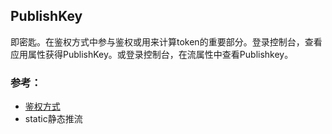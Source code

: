 ## PublishKey

即密匙。在鉴权方式中参与鉴权或用来计算token的重要部分。登录控制台，查看应用属性获得PublishKey。或登录控制台，在流属性中查看Publishkey。


### 参考：

* [鉴权方式](PublishSecurity鉴权方式)
* static静态推流
